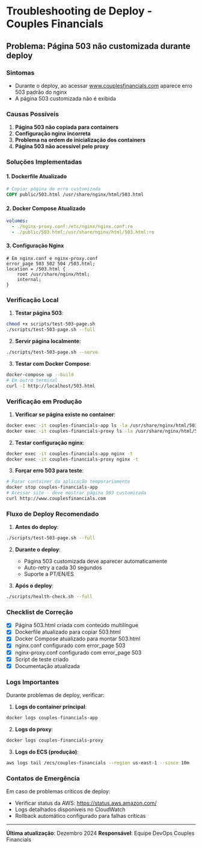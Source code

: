 # Troubleshooting de Deploy - Couples Financials

## Problema: Página 503 não customizada durante deploy

### Sintomas
- Durante o deploy, ao acessar www.couplesfinancials.com aparece erro 503 padrão do nginx
- A página 503 customizada não é exibida

### Causas Possíveis

1. **Página 503 não copiada para containers**
2. **Configuração nginx incorreta**
3. **Problema na ordem de inicialização dos containers**
4. **Página 503 não acessível pelo proxy**

### Soluções Implementadas

#### 1. Dockerfile Atualizado
```dockerfile
# Copiar página de erro customizada
COPY public/503.html /usr/share/nginx/html/503.html
```

#### 2. Docker Compose Atualizado
```yaml
volumes:
  - ./nginx-proxy.conf:/etc/nginx/nginx.conf:ro
  - ./public/503.html:/usr/share/nginx/html/503.html:ro
```

#### 3. Configuração Nginx
```nginx
# Em nginx.conf e nginx-proxy.conf
error_page 503 502 504 /503.html;
location = /503.html {
    root /usr/share/nginx/html;
    internal;
}
```

### Verificação Local

1. **Testar página 503**:
```bash
chmod +x scripts/test-503-page.sh
./scripts/test-503-page.sh --full
```

2. **Servir página localmente**:
```bash
./scripts/test-503-page.sh --serve
```

3. **Testar com Docker Compose**:
```bash
docker-compose up --build
# Em outro terminal
curl -I http://localhost/503.html
```

### Verificação em Produção

1. **Verificar se página existe no container**:
```bash
docker exec -it couples-financials-app ls -la /usr/share/nginx/html/503.html
docker exec -it couples-financials-proxy ls -la /usr/share/nginx/html/503.html
```

2. **Testar configuração nginx**:
```bash
docker exec -it couples-financials-app nginx -t
docker exec -it couples-financials-proxy nginx -t
```

3. **Forçar erro 503 para teste**:
```bash
# Parar container da aplicação temporariamente
docker stop couples-financials-app
# Acessar site - deve mostrar página 503 customizada
curl http://www.couplesfinancials.com
```

### Fluxo de Deploy Recomendado

1. **Antes do deploy**:
```bash
./scripts/test-503-page.sh --full
```

2. **Durante o deploy**:
   - Página 503 customizada deve aparecer automaticamente
   - Auto-retry a cada 30 segundos
   - Suporte a PT/EN/ES

3. **Após o deploy**:
```bash
./scripts/health-check.sh --full
```

### Checklist de Correção

- [x] Página 503.html criada com conteúdo multilíngue
- [x] Dockerfile atualizado para copiar 503.html
- [x] Docker Compose atualizado para montar 503.html
- [x] nginx.conf configurado com error_page 503
- [x] nginx-proxy.conf configurado com error_page 503
- [x] Script de teste criado
- [x] Documentação atualizada

### Logs Importantes

Durante problemas de deploy, verificar:

1. **Logs do container principal**:
```bash
docker logs couples-financials-app
```

2. **Logs do proxy**:
```bash
docker logs couples-financials-proxy
```

3. **Logs do ECS (produção)**:
```bash
aws logs tail /ecs/couples-financials --region us-east-1 --since 10m
```

### Contatos de Emergência

Em caso de problemas críticos de deploy:
- Verificar status da AWS: https://status.aws.amazon.com/
- Logs detalhados disponíveis no CloudWatch
- Rollback automático configurado para falhas críticas

---

**Última atualização**: Dezembro 2024
**Responsável**: Equipe DevOps Couples Financials